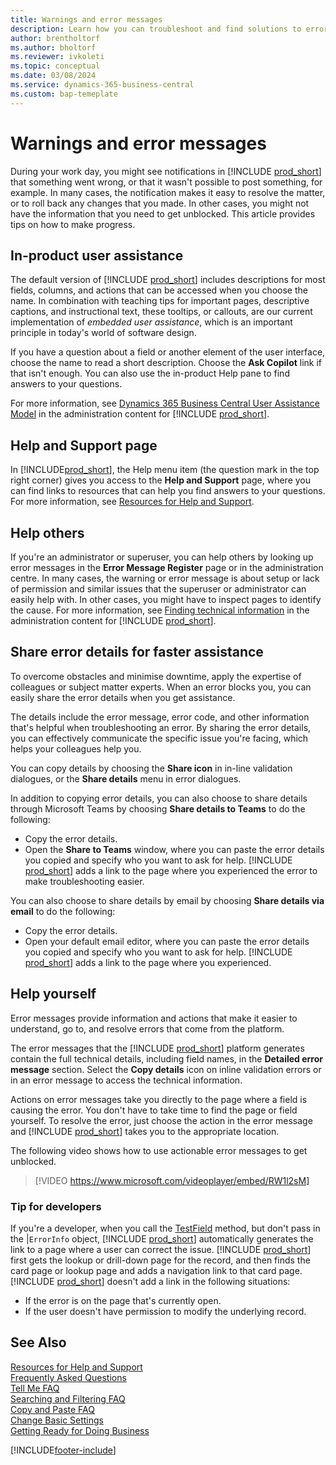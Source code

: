 ```yaml
---
title: Warnings and error messages
description: Learn how you can troubleshoot and find solutions to error messages when you work in Business Central.
author: brentholtorf
ms.author: bholtorf
ms.reviewer: ivkoleti
ms.topic: conceptual
ms.date: 03/08/2024
ms.service: dynamics-365-business-central
ms.custom: bap-temeplate
---
```

# Warnings and error messages

During your work day, you might see notifications in [!INCLUDE [prod_short](includes/prod_short.md)] that something went wrong, or that it wasn't possible to post something, for example. In many cases, the notification makes it easy to resolve the matter, or to roll back any changes that you made. In other cases, you might not have the information that you need to get unblocked. This article provides tips on how to make progress.  

## In-product user assistance

The default version of [!INCLUDE [prod_short](includes/prod_short.md)] includes descriptions for most fields, columns, and actions that can be accessed when you choose the name. In combination with teaching tips for important pages, descriptive captions, and instructional text, these tooltips, or callouts, are our current implementation of *embedded user assistance*, which is an important principle in today's world of software design.  

If you have a question about a field or another element of the user interface, choose the name to read a short description. Choose the **Ask Copilot** link if that isn't enough. You can also use the in-product Help pane to find answers to your questions.  

For more information, see [Dynamics 365 Business Central User Assistance Model](/dynamics365/business-central/dev-itpro/user-assistance) in the administration content for [!INCLUDE [prod_short](includes/prod_short.md)].  

## Help and Support page

In [!INCLUDE[prod_short](includes/prod_short.md)], the Help menu item (the question mark in the top right corner) gives you access to the **Help and Support** page, where you can find links to resources that can help you find answers to your questions. For more information, see [Resources for Help and Support](product-help-and-support.md).  

## Help others

If you're an administrator or superuser, you can help others by looking up error messages in the **Error Message Register** page or in the administration centre. In many cases, the warning or error message is about setup or lack of permission and similar issues that the superuser or administrator can easily help with. In other cases, you might have to inspect pages to identify the cause. For more information, see [Finding technical information](/dynamics365/business-central/dev-itpro/administration/manage-technical-support#finding-technical-information) in the administration content for [!INCLUDE [prod_short](includes/prod_short.md)].  

## Share error details for faster assistance

To overcome obstacles and minimise downtime, apply the expertise of colleagues or subject matter experts. When an error blocks you, you can easily share the error details when you get assistance.

The details include the error message, error code, and other information that's helpful when troubleshooting an error. By sharing the error details, you can effectively communicate the specific issue you're facing, which helps your colleagues help you.  

You can copy details by choosing the **Share icon** in in-line validation dialogues, or the **Share details** menu in error dialogues.  

In addition to copying error details, you can also choose to share details through Microsoft Teams by choosing **Share details to Teams** to do the following:

* Copy the error details.
* Open the **Share to Teams** window, where you can paste the error details you copied and specify who you want to ask for help. [!INCLUDE [prod_short](includes/prod_short.md)] adds a link to the page where you experienced the error to make troubleshooting easier.

You can also choose to share details by email by choosing **Share details via email** to do the following:

* Copy the error details.
* Open your default email editor, where you can paste the error details you copied and specify who you want to ask for help. [!INCLUDE [prod_short](includes/prod_short.md)] adds a link to the page where you experienced.

## Help yourself

Error messages provide information and actions that make it easier to understand, go to, and resolve errors that come from the platform.

The error messages that the [!INCLUDE [prod_short](includes/prod_short.md)] platform generates contain the full technical details, including field names, in the **Detailed error message** section. Select the **Copy details** icon on inline validation errors or in an error message to access the technical information.

Actions on error messages take you directly to the page where a field is causing the error. You don't have to take time to find the page or field yourself. To resolve the error, just choose the action in the error message and [!INCLUDE [prod_short](includes/prod_short.md)] takes you to the appropriate location.

The following video shows how to use actionable error messages to get unblocked.

> [!VIDEO https://www.microsoft.com/videoplayer/embed/RW1l2sM]

### Tip for developers

If you're a developer, when you call the [TestField](/dynamics365/business-central/dev-itpro/developer/methods-auto/record/record-testfield-joker-joker-errorinfo-method) method, but don't pass in the |`ErrorInfo` object, [!INCLUDE [prod_short](includes/prod_short.md)] automatically generates the link to a page where a user can correct the issue. [!INCLUDE [prod_short](includes/prod_short.md)] first gets the lookup or drill-down page for the record, and then finds the card page or lookup page and adds a navigation link to that card page. [!INCLUDE [prod_short](includes/prod_short.md)] doesn't add a link in the following situations:

* If the error is on the page that's currently open.
* If the user doesn't have permission to modify the underlying record.

## See Also

[Resources for Help and Support](product-help-and-support.md)  
[Frequently Asked Questions](across-faq.yml)  
[Tell Me FAQ](ui-search-faq.md)  
[Searching and Filtering FAQ](ui-search-filter-faq.yml)  
[Copy and Paste FAQ](faq-copy-paste.yml)  
[Change Basic Settings](ui-change-basic-settings.md)  
[Getting Ready for Doing Business](ui-get-ready-business.md)  

[!INCLUDE[footer-include](includes/footer-banner.md)]